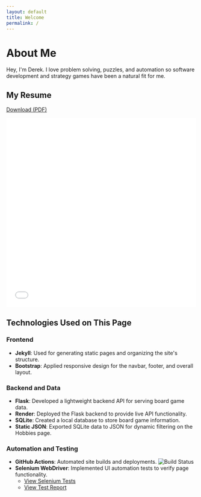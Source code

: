 ```yaml
---
layout: default
title: Welcome
permalink: /
---
```


# About Me

Hey, I'm Derek. I love problem solving, puzzles, and automation so software development and strategy games have been a natural fit for me.


## My Resume
<p>
    <a href="/assets/pdf/DM_Resume_2024.pdf" download>
        <i class="fas fa-file-download"></i> Download (PDF)
    </a>
</p>

<iframe src="/assets/pdf/DM_Resume_2024.pdf" width="100%" height="500px" style="border: none;"></iframe>


## Technologies Used on This Page

### Frontend
- **Jekyll**: Used for generating static pages and organizing the site's structure.
- **Bootstrap**: Applied responsive design for the navbar, footer, and overall layout.

### Backend and Data
- **Flask**: Developed a lightweight backend API for serving board game data.
- **Render**: Deployed the Flask backend to provide live API functionality.
- **SQLite**: Created a local database to store board game information.
- **Static JSON**: Exported SQLite data to JSON for dynamic filtering on the Hobbies page.

### Automation and Testing
- **GitHub Actions**: Automated site builds and deployments.
  ![Build Status](https://github.com/drmDev/drmDev.github.io/actions/workflows/ci-cd.yml/badge.svg)
- **Selenium WebDriver**: Implemented UI automation tests to verify page functionality.
  - [View Selenium Tests](https://github.com/drmDev/drmDev.github.io/tree/main/SeleniumTests)
  - [View Test Report](https://drmDev.github.io/test-results/)

